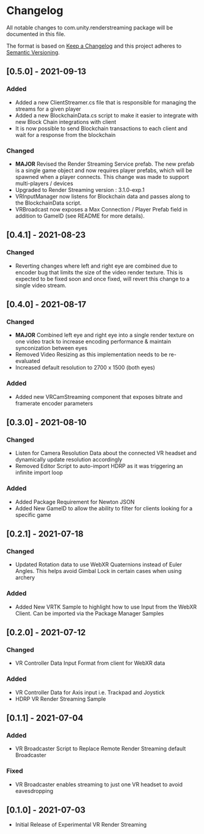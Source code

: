 # Changelog
All notable changes to com.unity.renderstreaming package will be documented in this file.

The format is based on [Keep a Changelog](http://keepachangelog.com/en/1.0.0/)
and this project adheres to [Semantic Versioning](http://semver.org/spec/v2.0.0.html).

## [0.5.0] - 2021-09-13

### Added

- Added a new ClientStreamer.cs file that is responsible for managing the streams for a given player
- Added a new BlockchainData.cs script to make it easier to integrate with new Block Chain integrations with client
- It is now possible to send Blockchain transactions to each client and wait for a response from the blockchain

### Changed

- **MAJOR** Revised the Render Streaming Service prefab. The new prefab is a single game object and now requires player prefabs, which will be spawned when a player connects. This change was made to support multi-players / devices
- Upgraded to Render Streaming version : 3.1.0-exp.1
- VRInputManager now listens for Blockchain data and passes along to the BlockchainData script. 
- VRBroadcast now exposes a Max Connection / Player Prefab field in addition to GameID (see README for more details).

## [0.4.1] - 2021-08-23

### Changed

- Reverting changes where left and right eye are combined due to encoder bug that limits the size of the video render texture. This is expected to be fixed soon and once fixed, will revert this change to a single video stream. 

## [0.4.0] - 2021-08-17

### Changed

- **MAJOR** Combined left eye and right eye into a single render texture on one video track to increase encoding performance & maintain synconization between eyes
- Removed Video Resizing as this implementation needs to be re-evaluated
- Increased default resolution to 2700 x 1500 (both eyes)

### Added

- Added new VRCamStreaming component that exposes bitrate and framerate encoder parameters

## [0.3.0] - 2021-08-10

### Changed

- Listen for Camera Resolution Data about the connected VR headset and dynamically update resolution accordingly
- Removed Editor Script to auto-import HDRP as it was triggering an infinite import loop

### Added

- Added Package Requirement for Newton JSON
- Added New GameID to allow the ability to filter for clients looking for a specific game

## [0.2.1] - 2021-07-18

### Changed

- Updated Rotation data to use WebXR Quaternions instead of Euler Angles. This helps avoid Gimbal Lock in certain cases when using archery

### Added

- Added New VRTK Sample to highlight how to use Input from the WebXR Client. Can be imported via the Package Manager Samples

## [0.2.0] - 2021-07-12

### Changed

- VR Controller Data Input Format from client for WebXR data

### Added

- VR Controller Data for Axis input i.e. Trackpad and Joystick
- HDRP VR Render Streaming Sample

## [0.1.1] - 2021-07-04

### Added

- VR Broadcaster Script to Replace Remote Render Streaming default Broadcaster

### Fixed

- VR Broadcaster enables streaming to just one VR headset to avoid eavesdropping

## [0.1.0] - 2021-07-03

- Initial Release of Experimental VR Render Streaming